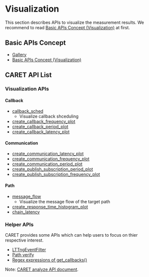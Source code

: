 # Visualization

This section describes APIs to visualize the measurement results.
We recommend to read [Basic APIs Concept (Visualization)](./concept/basic_api_concept.md) at first.

## Basic APIs Concept

- [Gallery](../gallery.md)
- [Basic APIs Concept (Visualization)](./concept/basic_api_concept.md)

## CARET API List

### Visualization APIs

#### Callback

- [callback_sched](./visualization_api/callback_scheduling_visualization.md)
  - Visualize callback shceduling
- [create_callback_frequency_plot](./visualization_api/callback_information.md#execution-frequency)
- [create_callback_period_plot](./visualization_api/callback_information.md#period)
- [create_callback_latency_plot](./visualization_api/callback_information.md#latency)

#### Communication

- [create_communication_latency_plot](./visualization_api/communication_information.md#latency)
- [create_communication_frequency_plot](./visualization_api/communication_information.md#frequency)
- [create_communication_period_plot](./visualization_api/communication_information.md#period)
- [create_publish_subscription_period_plot](./visualization_api/pub_sub_information.md#period)
- [create_publish_subscription_frequency_plot](./visualization_api/pub_sub_information.md#frequency)

#### Path

- [message_flow](./visualization_api/message_flow.md)
  - Visualize the message flow of the target path
- [create_response_time_histogram_plot](./visualization_api/response_time.md)
- [chain_latency](./visualization_api/chain_latency.md)


### Helper APIs

CARET provides some APIs which can help users to focus on thier respective interest.

- [LTTngEventFilter](./helper_api/lttng_event_filter.md)
- [Path verify](./helper_api/path_verify.md)
- [Regex expressions of get_callbacks()](./helper_api/regex_expressions_get_callbacks.md)

Note: [CARET analyze API document](https://tier4.github.io/CARET_analyze/).
